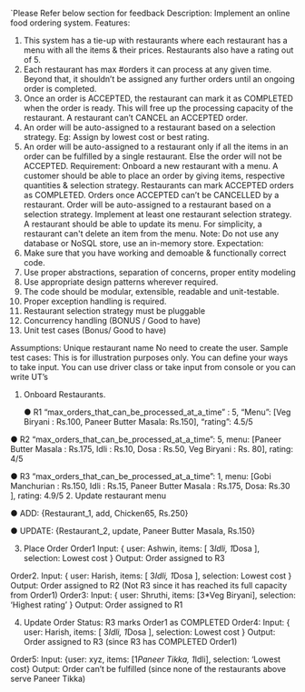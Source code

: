 `Please Refer below section for feedback
Description: Implement an online food ordering system. Features:
1. This system has a tie-up with restaurants where each restaurant has a menu with all the
   items & their prices. Restaurants also have a rating out of 5.
2. Each restaurant has max #orders it can process at any given time. Beyond that, it
   shouldn’t be assigned any further orders until an ongoing order is completed.
3. Once an order is ACCEPTED, the restaurant can mark it as COMPLETED when the order is ready. This will free up the processing capacity of the restaurant. A restaurant can’t CANCEL an ACCEPTED order.
4. An order will be auto-assigned to a restaurant based on a selection strategy. Eg: Assign
   by lowest cost or best rating.
5. An order will be auto-assigned to a restaurant only if all the items in an order can be fulfilled by a single restaurant. Else the order will not be ACCEPTED.
   Requirement:
   Onboard a new restaurant with a menu.
   A customer should be able to place an order by giving items, respective quantities & selection strategy.
   Restaurants can mark ACCEPTED orders as COMPLETED. Orders once ACCEPTED can’t be CANCELLED by a restaurant.
   Order will be auto-assigned to a restaurant based on a selection strategy.
   Implement at least one restaurant selection strategy.
   A restaurant should be able to update its menu. For simplicity, a restaurant can't delete an item from the menu.
   Note: Do not use any database or NoSQL store, use an in-memory store.
   Expectation:
1. Make sure that you have working and demoable & functionally correct code.
2. Use proper abstractions, separation of concerns, proper entity modeling
3. Use appropriate design patterns wherever required.
4. The code should be modular, extensible, readable and unit-testable.
5. Proper exception handling is required.
6. Restaurant selection strategy must be pluggable
7. Concurrency handling (BONUS / Good to have)
8. Unit test cases (Bonus/ Good to have)

Assumptions:
Unique restaurant name
No need to create the user.
Sample test cases:
This is for illustration purposes only.
You can define your ways to take input.
You can use driver class or take input from console or you can write UT’s
1. Onboard Restaurants.

   ● R1
   “max_orders_that_can_be_processed_at_a_time” : 5, “Menu”: [Veg Biryani : Rs.100, Paneer Butter Masala: Rs.150],
   “rating”: 4.5/5

● R2
“max_orders_that_can_be_processed_at_a_time”: 5,
menu: [Paneer Butter Masala : Rs.175, Idli : Rs.10, Dosa : Rs.50, Veg Biryani : Rs. 80],
rating: 4/5

● R3
“max_orders_that_can_be_processed_at_a_time”: 1,
menu: [Gobi Manchurian : Rs.150, Idli : Rs.15, Paneer Butter Masala : Rs.175, Dosa: Rs.30 ],
rating: 4.9/5
2. Update restaurant menu

   ● ADD: {Restaurant_1, add, Chicken65, Rs.250}

   ● UPDATE: {Restaurant_2, update, Paneer Butter Masala, Rs.150}

3. Place Order
   Order1
   Input: { user: Ashwin, items: [ 3*Idli, 1*Dosa ], selection: Lowest cost }
   Output: Order assigned to R3

Order2.
Input: { user: Harish, items: [ 3*Idli, 1*Dosa ], selection: Lowest cost }
Output: Order assigned to R2 (Not R3 since it has reached its full capacity from Order1)
Order3:
Input: { user: Shruthi, items: [3*Veg Biryani], selection: ‘Highest rating’ }
Output: Order assigned to R1

4. Update Order Status:
   R3 marks Order1 as COMPLETED 
Order4:
   Input: { user: Harish, items: [ 3*Idli, 1*Dosa ], selection: Lowest cost }
   Output: Order assigned to R3 (since R3 has COMPLETED Order1)

Order5:
Input: {user: xyz, items: [1*Paneer Tikka, 1*Idli], selection: ‘Lowest cost}
Output: Order can’t be fulfilled (since none of the restaurants above serve Paneer Tikka) 